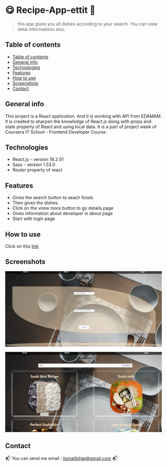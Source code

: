 #  :yum: Recipe-App-ettit :spaghetti:
> this app gives you all dishes according to your search. You can view detai informations also.

## Table of contents
  - [Table of contents](#table-of-contents)
  - [General info](#general-info)
  - [Technologies](#technologies)
  - [Features](#features)
  - [How to use](#how-to-use)
  - [Screenshots](#screenshots)
  - [Contact](#contact)

## General info
This project is a React application. And it is working with API from EDAMAM. It is created to sharpen the knowledge of React.js along with props and state property of React  and using local data. It is a part of project week of Coursera IT School - Frontend Developer Course.

## Technologies
* React.js - version 18.2.01
* Sass - version 1.53.0
* Router property of react

## Features
* Gives the search button to seach foods
* Then gives the dishes.
* Click on the virew more button to go details page
* Gives information about developer in about page
* Start with login page

## How to use

Click on this [link](https://recipe-app-etit.vercel.app/login)


## Screenshots

![Example screenshot](./ReadmePhotos/1.PNG)

![Example screenshot](./ReadmePhotos/2.PNG)


## Contact
:mailbox_with_mail: You can send me email : iismailbilge@gmail.com :mailbox_with_mail:
